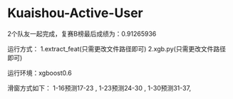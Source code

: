 # Kuaishou-Active-User
2个队友一起完成，复赛B榜最后成绩为：0.91265936

运行方式：
1.extract_feat(只需更改文件路径即可)
2.xgb.py(只需更改文件路径即可)

运行环境：xgboost0.6

滑窗方式如下：
1-16预测17-23 ,
1-23预测24-30 ,
1-30预测31-37,
